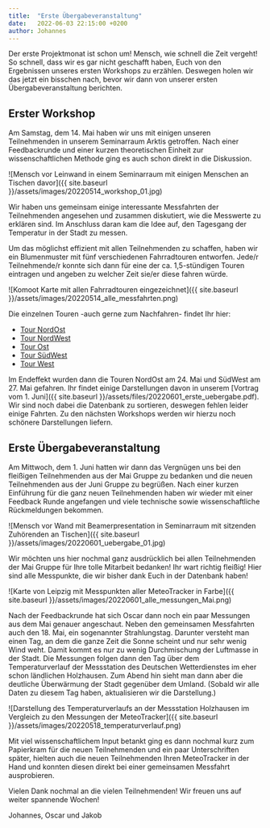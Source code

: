 ```yaml
---
title:  "Erste Übergabeveranstaltung"
date:   2022-06-03 22:15:00 +0200
author: Johannes
---
```


Der erste Projektmonat ist schon um! Mensch, wie schnell die Zeit vergeht! So schnell, dass wir es gar nicht geschafft haben, Euch von den Ergebnissen unseres ersten Workshops zu erzählen. Deswegen holen wir das jetzt ein bisschen nach, bevor wir dann von unserer ersten Übergabeveranstaltung berichten.

## Erster Workshop

Am Samstag, dem 14. Mai haben wir uns mit einigen unseren Teilnehmenden in unserem Seminarraum Arktis getroffen. Nach einer Feedbackrunde und einer kurzen theoretischen Einheit zur wissenschaftlichen Methode ging es auch schon direkt in die Diskussion.

![Mensch vor Leinwand in einem Seminarraum mit einigen Menschen an Tischen davor]({{ site.baseurl }}/assets/images/20220514_workshop_01.jpg)

Wir haben uns gemeinsam einige interessante Messfahrten der Teilnehmenden angesehen und zusammen diskutiert, wie die Messwerte zu erklären sind. Im Anschluss daran kam die Idee auf, den Tagesgang der Temperatur in der Stadt zu messen. 

Um das möglichst effizient mit allen Teilnehmenden zu schaffen, haben wir ein Blumenmuster mit fünf verschiedenen Fahrradtouren entworfen. Jede/r Teilnehmende/r konnte sich dann für eine der ca. 1,5-stündigen Touren eintragen und angeben zu welcher Zeit sie/er diese fahren würde. 

![Komoot Karte mit allen Fahrradtouren eingezeichnet]({{ site.baseurl }}/assets/images/20220514_alle_messfahrten.png)

Die einzelnen Touren -auch gerne zum Nachfahren- findet Ihr hier:

- [Tour NordOst](https://www.komoot.de/tour/769574232?share_token=aVuCY3zfPD2zUJaZhjV8EoFU6y14bnZjJd5ITai2F1Wq5ZFyVV&ref=wtd)
- [Tour NordWest](https://www.komoot.de/tour/769573853?share_token=a4H9BIVBKGXGOt79p3BbdWDb5OW3B9FSbelgwId7duNc1NIEER&ref=wtd)
- [Tour Ost](https://www.komoot.de/tour/769573667?share_token=a3c9cGP0I3DpeewMUtJUqqh8UerCaGvG5vPfPsXRKVUV3W25q5&ref=wtd)
- [Tour SüdWest](https://www.komoot.de/tour/769574391?share_token=aur7Gue4oIaLfxJIauWXrO6eNuqhmlsQniMaYeH5cjKsZUFyEU&ref=wtd)
- [Tour West](https://www.komoot.de/tour/769589978?share_token=a0AcqBcxEQqcDz1FCWdtKg0mJUindjjrtHrawfHIvP74L9FzGC&ref=wtd)

Im Endeffekt wurden dann die Touren NordOst am 24. Mai und SüdWest am 27. Mai gefahren. Ihr findet einige Darstellungen davon in unserem [Vortrag vom 1. Juni]({{ site.baseurl }}/assets/files/20220601_erste_uebergabe.pdf). Wir sind noch dabei die Datenbank zu sortieren, deswegen fehlen leider einige Fahrten. Zu den nächsten Workshops werden wir hierzu noch schönere Darstellungen liefern.

## Erste Übergabeveranstaltung

Am Mittwoch, dem 1. Juni hatten wir dann das Vergnügen uns bei den fleißigen Teilnehmenden aus der Mai Gruppe zu bedanken und die neuen Teilnehmenden aus der Juni Gruppe zu begrüßen. 
Nach einer kurzen Einführung für die ganz neuen Teilnehmenden haben wir wieder mit einer Feedback Runde angefangen und viele technische sowie wissenschaftliche Rückmeldungen bekommen.

![Mensch vor Wand mit Beamerpresentation in Seminarraum mit sitzenden Zuhörenden an Tischen]({{ site.baseurl }}/assets/images/20220601_uebergabe_01.jpg)

Wir möchten uns hier nochmal ganz ausdrücklich bei allen Teilnehmenden der Mai Gruppe für Ihre tolle Mitarbeit bedanken! Ihr wart richtig fleißig! Hier sind alle Messpunkte, die wir bisher dank Euch in der Datenbank haben!

![Karte von Leipzig mit Messpunkten aller MeteoTracker in Farbe]({{ site.baseurl }}/assets/images/20220601_alle_messungen_Mai.png)

Nach der Feedbackrunde hat sich Oscar dann noch ein paar Messungen aus dem Mai genauer angeschaut. Neben den gemeinsamen Messfahrten auch den 18. Mai, ein sogenannter Strahlungstag. Darunter versteht man einen Tag, an dem die ganze Zeit die Sonne scheint und nur sehr wenig Wind weht. Damit kommt es nur zu wenig Durchmischung der Luftmasse in der Stadt. Die Messungen folgen dann den Tag über dem Temperaturverlauf der Messstation des Deutschen Wetterdienstes im eher schon ländlichen Holzhausen. Zum Abend hin sieht man dann aber die deutliche Überwärmung der Stadt gegenüber dem Umland. (Sobald wir alle Daten zu diesem Tag haben, aktualisieren wir die Darstellung.)

![Darstellung des Temperaturverlaufs an der Messstation Holzhausen im Vergleich zu den Messungen der MeteoTracker]({{ site.baseurl }}/assets/images/20220518_temperaturverlauf.png)

Mit viel wissenschaftlichem Input betankt ging es dann nochmal kurz zum Papierkram für die neuen Teilnehmenden und ein paar Unterschriften später, hielten auch die neuen Teilnehmenden Ihren MeteoTracker in der Hand und konnten diesen direkt bei einer gemeinsamen Messfahrt ausprobieren.

Vielen Dank nochmal an die vielen Teilnehmenden! Wir freuen uns auf weiter spannende Wochen!

Johannes, Oscar und Jakob
